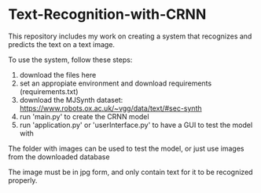 # Text-Recognition-with-CRNN

This repository includes my work on creating a system that recognizes and predicts the text on a text image.

To use the system, follow these steps:

1. download the files here
2. set an appropiate environment and download requirements (requirements.txt)
3. download the MJSynth dataset: https://www.robots.ox.ac.uk/~vgg/data/text/#sec-synth
4. run 'main.py' to create the CRNN model
5. run 'application.py' or 'userInterface.py' to have a GUI to test the model with

The folder with images can be used to test the model, or just use images from the downloaded database

The image must be in jpg form, and only contain text for it to be recognized properly.
